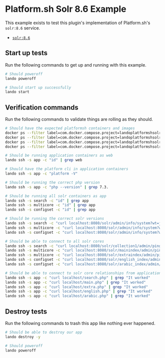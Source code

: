 Platform.sh Solr 8.6 Example
============================

This example exists to test this plugin's implementation of Platform.sh's `solr:8.6` service.

* [`solr:8.6`](https://docs.platform.sh/configuration/services/solr.html)

Start up tests
--------------

Run the following commands to get up and running with this example.

```bash
# Should poweroff
lando poweroff

# Should start up successfully
lando start
```

Verification commands
---------------------

Run the following commands to validate things are rolling as they should.

```bash
# Should have the expected platformsh containers and images
docker ps --filter label=com.docker.compose.project=landoplatformshsolr86 | grep docker.registry.platform.sh/php-7.3 | grep landoplatformshsolr86_app_1
docker ps --filter label=com.docker.compose.project=landoplatformshsolr86 | grep docker.registry.platform.sh/solr-8.6 | grep landoplatformshsolr86_search_1
docker ps --filter label=com.docker.compose.project=landoplatformshsolr86 | grep docker.registry.platform.sh/solr-8.6 | grep landoplatformshsolr86_multi_1
docker ps --filter label=com.docker.compose.project=landoplatformshsolr86 | grep docker.registry.platform.sh/solr-8.6 | grep landoplatformshsolr86_configset_1

# Should be running application containers as web
lando ssh -s app -c "id" | grep web

# Should have the platform cli in application containers
lando ssh -s app -c "platform -V"

# Should be running the correct php version
lando ssh -s app -c "php --version" | grep 7.3.

# Should be running all solr containers as app
lando ssh -s search -c "id" | grep app
lando ssh -s multicore -c "id" | grep app
lando ssh -s configset -c "id" | grep app

# Should be running the correct solr versions
lando ssh -s search -c "curl localhost:8080/solr/admin/info/system?wt=json" | grep solr-spec-version | grep "8.6"
lando ssh -s multicore -c "curl localhost:8080/solr/admin/info/system?wt=json" | grep solr-spec-version | grep "8.6"
lando ssh -s configset -c "curl localhost:8080/solr/admin/info/system?wt=json" | grep solr-spec-version | grep "8.6"

# Should be able to connect to all solr cores
lando ssh -s search -c "curl localhost:8080/solr/collection1/admin/ping?wt=json" | grep status | grep OK
lando ssh -s multicore -c "curl localhost:8080/solr/mainindex/admin/ping?wt=json" | grep status | grep OK
lando ssh -s multicore -c "curl localhost:8080/solr/extraindex/admin/ping?wt=json" | grep status | grep OK
lando ssh -s configset -c "curl localhost:8080/solr/english_index/admin/ping?wt=json" | grep status | grep OK
lando ssh -s configset -c "curl localhost:8080/solr/arabic_index/admin/ping?wt=json" | grep status | grep OK

# Should be able to connect to solr core relationships from application containers
lando ssh -s app -c "curl localhost/search.php" | grep "It worked"
lando ssh -s app -c "curl localhost/main.php" | grep "It worked"
lando ssh -s app -c "curl localhost/extra.php" | grep "It worked"
lando ssh -s app -c "curl localhost/english.php" | grep "It worked"
lando ssh -s app -c "curl localhost/arabic.php" | grep "It worked"
```

Destroy tests
-------------

Run the following commands to trash this app like nothing ever happened.

```bash
# Should be able to destroy our app
lando destroy -y

# Should poweroff
lando poweroff
```
